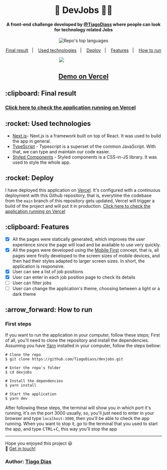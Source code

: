 
<h1 align="center">
  💼 DevJobs 👨‍💻
</h1>

<h4 align="center">
  A front-end challenge developed by <a href='https://github.com/TiagoDiass'>@TiagoDiass</a> where people can look for technology related Jobs
</h4>

<p align="center">
  <img alt="Repo's top languages" src="https://img.shields.io/static/v1?label=Main%20technologies&message=React%2FNext.js%2FTypeScript&style=for-the-badge&color=2b7489&labelColor=000000">
</p>

<p align="center">
  <a href="#final-result">Final result</a>&nbsp;&nbsp;&nbsp;|&nbsp;&nbsp;&nbsp;
  <a href="#technologies">Used technologies</a>&nbsp;&nbsp;&nbsp;|&nbsp;&nbsp;&nbsp;
  <a href="#deploy">Deploy</a>&nbsp;&nbsp;&nbsp;|&nbsp;&nbsp;&nbsp;
  <a href="#features">Features</a>&nbsp;&nbsp;&nbsp;|&nbsp;&nbsp;&nbsp;
  <a href="#how-to-run">How to run</a>
</p>

&nbsp;&nbsp;&nbsp;&nbsp;&nbsp;&nbsp;&nbsp;&nbsp;&nbsp;
&nbsp;&nbsp;&nbsp;&nbsp;&nbsp;&nbsp;&nbsp;&nbsp;&nbsp;
&nbsp;&nbsp;&nbsp;&nbsp;&nbsp;&nbsp;&nbsp;&nbsp;&nbsp;
&nbsp;&nbsp;&nbsp;&nbsp;&nbsp;&nbsp;&nbsp;&nbsp;&nbsp;
&nbsp;&nbsp;&nbsp;&nbsp;![](screenshots/devjobs.gif)

<h2 align="center">
  <a href="https://devjobs-tiago.vercel.app/" target="_blank">
    Demo on Vercel
  </a>
</h2>

<h2 id="final-result" name="final-result">
  :clipboard: Final result
</h2>

### [Click here to check the application running on Vercel](https://devjobs-tiago.vercel.app/)

<h2 id="techonologies" name="technologies">
  :rocket: Used technologies
</h2>

- [Next.js](https://nextjs.org/)- Next.js is a framework built on top of React. It was used to build the app in general. 
- [TypeScript](https://www.typescriptlang.org/) - Typescript is a superset of the common JavaScript. With that, we can type and maintain our code easier.
- [Styled Components](https://styled-components.com/) - Styled components is a CSS-in-JS library. It was used to style the whole app.

<h2 id="deploy" name="deploy">
  :rocket: Deploy
</h2>

I have deployed this application on [Vercel](https://vercel.com/). It's configured with a continuous deployment with this Github repository, that is, everytime the codebase from the `main` branch of this repository gets updated, Vercel will trigger a build of the project and will put it in production.
[Click here to check the application running on Vercel](https://devjobs-tiago.vercel.app/)

<h2 id="features" name="features">
  :clipboard: Features
</h2>

- [x] All the pages were statically generated, which improves the user experience since the page will load and be available to use very quickly.
- [x] All the pages were developed using the [Mobile First](https://medium.com/@Vincentxia77/what-is-mobile-first-design-why-its-important-how-to-make-it-7d3cf2e29d00) concept, that is, all pages were firstly developed to the screen sizes of mobile devices, and then had their styles adapted to larger screen sizes. In short, the application is responsive.
- [x] User can see a list of job positions
- [x] User can enter in each job position page to check its details
- [ ] User can filter jobs
- [ ] User can change the application's theme, choosing between a light or a dark theme

<h2 id="how-to-run" name="how-to-run">
  :arrow_forward: How to run
</h2>

### First steps
If you want to run the application in your computer, follow these steps;
First of all, you'll need to clone the repository and install the dependencies. Assuming you have [Yarn](https://yarnpkg.com/) installed in your computer, follow the steps bellow:

```
# Clone the repo
$ git clone https://github.com/TiagoDiass/devjobs.git

# Enter the repo's folder
$ cd devjobs

# Install the dependencies
$ yarn install

# Start the application
$ yarn dev
```

After following these steps, the terminal will show you in which port it's running, it's on the port 3000 usually, so, you'll just need to enter in your browser and
type `localhost:3000`, then you'll be able to check the app running. When you want to stop it, go to the terminal that you used to start the app, and type <kbd>CTRL</kbd>+<kbd>C</kbd>,
this way you'll stop the app

---

Hope you enjoyed this project :smiley:<br>
:wave: [Get in touch!](https://www.linkedin.com/in/tiagodiass)

### Author: [Tiago Dias](https://tiagodiass.github.io)


